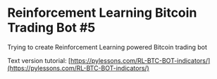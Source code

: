 # Reinforcement Learning Bitcoin Trading Bot #5
Trying to create Reinforcement Learning powered Bitcoin trading bot

Text version tutorial: [https://pylessons.com/RL-BTC-BOT-indicators/](https://pylessons.com/RL-BTC-BOT-indicators/)
